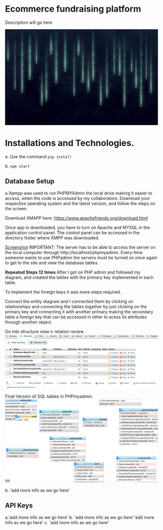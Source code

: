 # Ecommerce fundraising platform
Description will go here 

![Screenshot](capture.jpg)


# Installations and Technologies.
a.  Use the command `pip install`

b. `npm start`

## Database Setup
a.Xampp was used to run PHPMYAdmin the local drive making it easier to access, when the code is accessed by my collaborators.  Download your respective operating system and the latest version, and follow the steps on the screen.
 
Download XMAPP here: https://www.apachefriends.org/download.html
 
 Once app is downloaded, you have to turn on Apache and MYSQL in the application control panel. The control panel can be accessed in the directory folder where XMPP was downloaded. 

[Screenshot](xamppcontrolpanel.png)
IMPORTANT: The server has to be able to access the server on the local computer through http://localhost/phpmyadmin. Every-time someone wants to use PHPadmin the servers must be turned on once again to get to the site and view the database tables.
 
 **Repeated Steps 12 times**
 After I got on PHP admin and followed my diagram, and created the tables with the primary key implemented in each table. 
 
 To implement the foreign keys it was more steps required.
 
Connect the entity diagram and I connected them by clicking on relationships and connecting the tables together by just clicking on the primary key and connecting it with another primary making the secondary table a foreign key that can be accessed in other to acess its attributes through another object.
 
Go into structure view-> relation review .
  ![Screenshot](creationoftable.png)
 
 Final Version  of SQL tables in PHPmyadmin.
 ![Screenshot](sqltables.png)
 
b. 'add more info as we go here'

## API Keys
a.'add more info as we go here'
b. 'add more info as we go here''add more info as we go here'
c. 'add more info as we go here'

